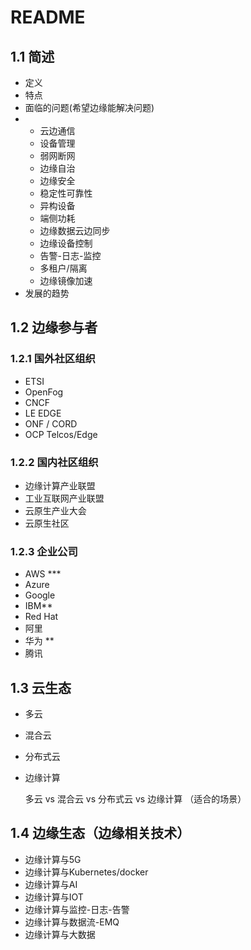 # README

## 1.1 简述

* 定义
* 特点
* 面临的问题\(希望边缘能解决问题\)
* * 云边通信
  * 设备管理
  * 弱网断网
  * 边缘自治
  * 边缘安全
  * 稳定性可靠性
  * 异构设备
  * 端侧功耗
  * 边缘数据云边同步
  * 边缘设备控制
  * 告警-日志-监控
  * 多租户/隔离 
  * 边缘镜像加速
* 发展的趋势

## 1.2 边缘参与者

### 1.2.1 国外社区组织

* ETSI
* OpenFog
* CNCF
* LE EDGE
* ONF / CORD
* OCP Telcos/Edge

### 1.2.2 国内社区组织

* 边缘计算产业联盟
* 工业互联网产业联盟
* 云原生产业大会
* 云原生社区 

### 1.2.3 企业公司

* AWS \*\*\*
* Azure
* Google
* IBM\*\* 
* Red Hat
* 阿里
* 华为 \*\*
* 腾讯

## 1.3 云生态

* 多云
* 混合云
* 分布式云
* 边缘计算

  多云 vs 混合云 vs 分布式云 vs 边缘计算 （适合的场景）

## 1.4 边缘生态（边缘相关技术）

* 边缘计算与5G
* 边缘计算与Kubernetes/docker
* 边缘计算与AI
* 边缘计算与IOT
* 边缘计算与监控-日志-告警
* 边缘计算与数据流-EMQ
* 边缘计算与大数据

